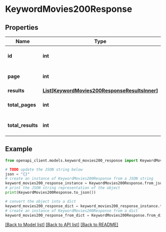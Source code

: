 # KeywordMovies200Response


## Properties

Name | Type | Description | Notes
------------ | ------------- | ------------- | -------------
**id** | **int** |  | [optional] [default to 0]
**page** | **int** |  | [optional] [default to 0]
**results** | [**List[KeywordMovies200ResponseResultsInner]**](KeywordMovies200ResponseResultsInner.md) |  | [optional] 
**total_pages** | **int** |  | [optional] [default to 0]
**total_results** | **int** |  | [optional] [default to 0]

## Example

```python
from openapi_client.models.keyword_movies200_response import KeywordMovies200Response

# TODO update the JSON string below
json = "{}"
# create an instance of KeywordMovies200Response from a JSON string
keyword_movies200_response_instance = KeywordMovies200Response.from_json(json)
# print the JSON string representation of the object
print(KeywordMovies200Response.to_json())

# convert the object into a dict
keyword_movies200_response_dict = keyword_movies200_response_instance.to_dict()
# create an instance of KeywordMovies200Response from a dict
keyword_movies200_response_from_dict = KeywordMovies200Response.from_dict(keyword_movies200_response_dict)
```
[[Back to Model list]](../README.md#documentation-for-models) [[Back to API list]](../README.md#documentation-for-api-endpoints) [[Back to README]](../README.md)


